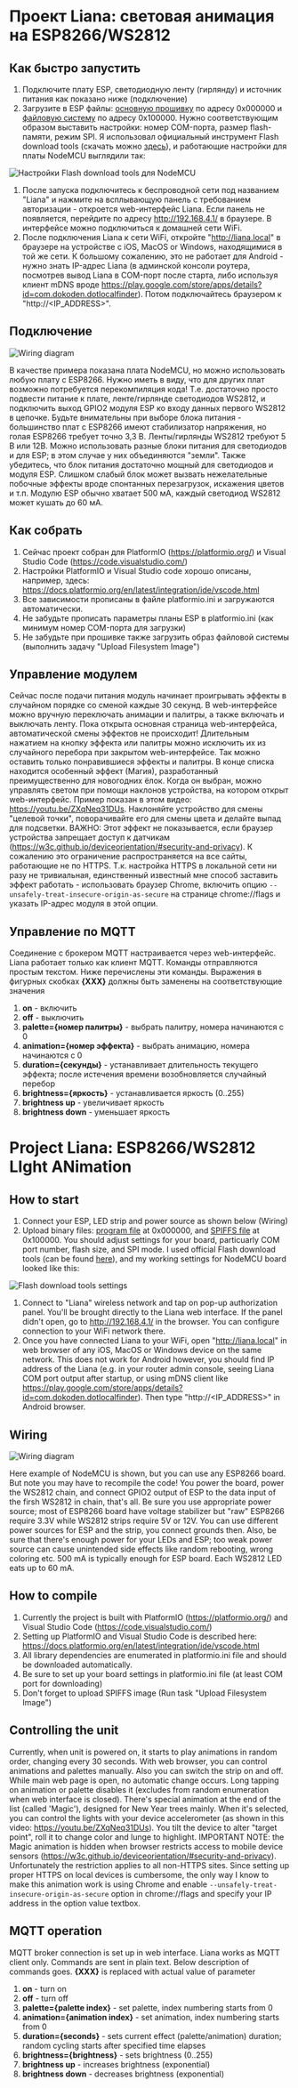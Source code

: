 # Проект Liana: световая анимация на ESP8266/WS2812 
## Как быстро запустить
1. Подключите плату ESP, светодиодную ленту (гирлянду) и источник питания как показано ниже (подключение)
1. Загрузите в ESP файлы: [основную прошивку](https://github.com/Vasil-Pahomov/Liana/raw/master/bin/firmware.bin) по адресу 0x000000 и [файловую систему](https://github.com/Vasil-Pahomov/Liana/raw/master/bin/spiffs.bin) по адресу 0x100000. Нужно соответствующим образом выставить настройки: номер COM-порта, размер flash-памяти, режим SPI. Я использовал официальный инструмент Flash download tools (скачать можно [здесь](https://www.espressif.com/en/support/download/other-tools)), и работающие настройки для платы NodeMCU выглядили так:

![Настройки Flash download tools для NodeMCU](https://raw.githubusercontent.com/Vasil-Pahomov/Liana/master/pics/Download_tool_settings.png)

1. После запуска подключитесь к беспроводной сети под названием "Liana" и нажмите на всплывающую панель с требованием авторизации - откроется web-интерфейс Liana. Если панель не появляется, перейдите по адресу http://192.168.4.1/ в браузере. В интерфейсе можно подключиться к домашней сети WiFi.
1. После подключения Liana к сети WiFi, откройте "http://liana.local" в браузере на устройстве с iOS, MacOS or Windows, находящимися в той же сети. 
К большому сожалению, это не работает для Android - нужно знать IP-адрес Liana (в админской консоли роутера, посмотрев вывод Liana в COM-порт после старта, либо используя клиент mDNS вроде https://play.google.com/store/apps/details?id=com.dokoden.dotlocalfinder). Потом подключайтесь браузером к "http://<IP_ADDRESS>".

## Подключение
![Wiring diagram](https://raw.githubusercontent.com/Vasil-Pahomov/Liana/master/pics/Diagram.png)

В качестве примера показана плата NodeMCU, но можно использовать любую плату с ESP8266. Нужно иметь в виду, что для других плат возможно потребуется перекомпиляция кода!
Т.е. достаточно просто подвести питание к плате, ленте/гирлянде светодиодов WS2812, и подключить выход GPIO2 модуля ESP ко входу данных первого WS2812 в цепочке.
Будьте внимательны при выборе блока питания - большинство плат с ESP8266 имеют стабилизатор напряжения, но голая ESP8266 требует точно 3,3 В. Ленты/гирлянды WS2812 требуют 5 В или 12В. 
Можно использовать разные блоки питания для светодиодов и для ESP; в этом случае у них объединяются "земли".
Также убедитесь, что блок питания достаточно мощный для светодиодов и модуля ESP. Слишком слабый блок может вызвать нежелательные побочные эффекты вроде спонтанных перезагрузок, искажения цветов и т.п.
Модулю ESP обычно хватает 500 мА, каждый светодиод WS2812 может кушать до 60 мА.

## Как собрать
1. Сейчас проект собран для PlatformIO (https://platformio.org/) и Visual Studio Code (https://code.visualstudio.com/)
1. Настройки PlatformIO и Visual Studio code хорошо описаны, например, здесь: https://docs.platformio.org/en/latest/integration/ide/vscode.html
1. Все зависимости прописаны в файле platformio.ini и загружаются автоматически.
1. Не забудьте прописать параметры планы ESP в platformio.ini (как минимум номер COM-порта для загрузки)
1. Не забудьте при прошивке также загрузить образ файловой системы (выполнить задачу "Upload Filesystem Image")

## Управление модулем
Сейчас после подачи питания модуль начинает проигрывать эффекты в случайном порядке со сменой каждые 30 секунд. В web-интерфейсе можно вручную переключать анимации и палитры, а также включать и выключать ленту.
Пока открыта основная страница web-интерфейса, автоматической смены эффектов не происходит!
Длительным нажатием на кнопку эффекта или палитры можно исключить их из случайного перебора при закрытом web-интерфейсе. Так можно оставить только понравившиеся эффекты и палитры.
В конце списка находится особенный эффект (Магия), разработанный преимущественно для новогодних ёлок. Когда он выбран, можно управлять светом при помощи наклонов устройства, на котором открыт web-интерфейс. Пример показан в этом видео: https://youtu.be/ZXqNeq31DUs. Наклоняйте устройство для смены "целевой точки", поворачивайте его для смены цвета и делайте выпад для подсветки.
ВАЖНО: Этот эффект не показывается, если браузер устройства запрещает доступ к датчикам (https://w3c.github.io/deviceorientation/#security-and-privacy). К сожалению это ограничение распространяется на все сайты, работающие не по HTTPS. Т.к. настройка HTTPS в локальной сети ни разу не тривиальная, единственный известный мне способ заставить эффект работать - использовать браузер Chrome, включить опцию `--unsafely-treat-insecure-origin-as-secure` на странице chrome://flags и указать IP-адрес модуля в этой опции.

## Управление по MQTT
Соединение с брокером MQTT настраивается через web-интерфейс. Liana работает только как клиент MQTT.
Команды отправляются простым текстом. Ниже перечислены эти команды. Выражения в фигурных скобках **{XXX}** должны быть заменены на соответствующие значения
1. **on** - включить
1. **off** - выключить
1. **palette={номер палитры}** - выбрать палитру, номера начинаются с 0
1. **animation={номер эффекта}** - выбрать анимацию, номера начинаются с 0
1. **duration={секунды}** - устанавливает длительность текущего эффекта; после истечения времени возобновляется случайный перебор
1. **brightness={яркость}** - устанавливается яркость (0..255)
1. **brightness up** - увеличивает яркость 
1. **brightness down** - уменьшает яркость


# Project Liana: ESP8266/WS2812 LIght ANimation
## How to start
1. Connect your ESP, LED strip and power source as shown below (Wiring)
1. Upload binary files: [program file](https://github.com/Vasil-Pahomov/Liana/raw/master/bin/firmware.bin) at 0x000000, and [SPIFFS file](https://github.com/Vasil-Pahomov/Liana/raw/master/bin/spiffs.bin) at 0x100000. You should adjust settings for your board, particuarly COM port number, flash size, and SPI mode. I used official Flash download tools (can be found [here](https://www.espressif.com/en/support/download/other-tools)), and my working settings for NodeMCU board looked like this:

![Flash download tools settings](https://raw.githubusercontent.com/Vasil-Pahomov/Liana/master/pics/Download_tool_settings.png)

1. Connect to "Liana" wireless network and tap on pop-up authorization panel. You'll be brought directly to the Liana web interface. If the panel didn't open, go to http://192.168.4.1/ in the browser. You can configure connection to your WiFi network there.
1. Once you have connected Liana to your WiFi, open "http://liana.local" in web browser of any iOS, MacOS or Windows device on the same network. This does not work for Android however, you should find IP address of the Liana (e.g. in your router admin console, seeing Liana COM port output after startup, or using mDNS client like https://play.google.com/store/apps/details?id=com.dokoden.dotlocalfinder). Then type "http://<IP_ADDRESS>" in Android browser.

## Wiring
![Wiring diagram](https://raw.githubusercontent.com/Vasil-Pahomov/Liana/master/pics/Diagram.png)

Here example of NodeMCU is shown, but you can use any ESP8266 board. But note you may have to recompile the code! 
You power the board, power the WS2812 chain, and connect GPIO2 output of ESP to the data input of the firsh WS2812 in chain, that's all.
Be sure you use appropriate power source; most of ESP8266 board have voltage stabilizer but "raw" ESP8266 require 3.3V while WS2812 strips require 5V or 12V. You can use different power sources for ESP and the strip, you connect grounds then. Also, be sure that there's enough power for your LEDs and ESP; too weak power source can cause unintended side effects like random rebooting, wrong coloring etc.
500 mA is typically enough for ESP board. Each WS2812 LED eats up to 60 mA.

## How to compile 
1. Currently the project is built with PlatformIO (https://platformio.org/) and Visual Studio Code (https://code.visualstudio.com/)
1. Setting up PlatformIO and Visual Studio Code is described here: https://docs.platformio.org/en/latest/integration/ide/vscode.html
1. All library dependencies are enumerated in platformio.ini file and should be downloaded automatically.
1. Be sure to set up your board settings in platformio.ini file (at least COM port for downloading)
1. Don't forget to upload SPIFFS image (Run task "Upload Filesystem Image")

## Controlling the unit
Currently, when unit is powered on, it starts to play animations in random order, changing every 30 seconds. With web browser, you can control animations and palettes manually. Also you can switch the strip on and off.
While main web page is open, no automatic change occurs.
Long tapping on animation or palette disables it (excludes from random enumeration when web interface is closed).
There's special animation at the end of the list (called 'Magic'), designed for New Year trees mainly. When it's selected, you can control the lights with your device accelerometer (as shown in this video: https://youtu.be/ZXqNeq31DUs). You tilt the device to alter "target point", roll it to change color and lunge to highlight.
IMPORTANT NOTE: the Magic animation is hidden when browser restricts access to mobile device sensors (https://w3c.github.io/deviceorientation/#security-and-privacy). Unfortunately the restriction applies to all non-HTTPS sites. Since setting up proper HTTPS on local devices is cumbersome, the only way I know to make this animation work is using Chrome and enable `--unsafely-treat-insecure-origin-as-secure` option in chrome://flags and specify your IP address in the option value textbox.

## MQTT operation
MQTT broker connection is set up in web interface. Liana works as MQTT client only.
Commands are sent in plain text. Below description of commands goes. **{XXX}** is replaced with actual value of parameter
1. **on** - turn on
1. **off** - turn off
1. **palette={palette index}** - set palette, index numbering starts from 0
1. **animation={animation index}** - set animation, index numbering starts from 0
1. **duration={seconds}** - sets current effect (palette/animation) duration; random cycling starts after specified time elapses
1. **brightness={brightness}** - sets brightness (0..255)
1. **brightness up** - increases brightness (exponential)
1. **brightness down** - decreases brightness (exponential)
